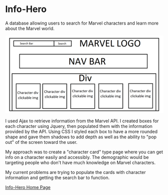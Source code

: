 # Info-Hero

A database allowing users to search for Marvel characters and learn more about the Marvel world.

![Wireframe](Images/MarvelWireFrame.png)

I used Ajax to retrieve information from the Marvel API. I created boxes for each character using Jquery, then populated them with the information provided by the API. Using CSS I styled each box to have a more rounded shape and gave them shadows to add depth as well as the ability to "pop out" of the screen toward the user.

My approach was to create a "character card" type page where you can get info on a character easily and accessibly. The demographic would be targeting people who don't have much knowledge on Marvel characters.

My current problems are trying to populate the cards with character information and getting the search bar to function.

<a href="https://derrickjfoster.github.io/">Info-Hero Home Page</a>
